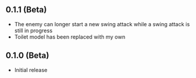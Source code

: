 ## 0.1.1 (Beta)

- The enemy can longer start a new swing attack while a swing attack is still in progress
- Toilet model has been replaced with my own

## 0.1.0 (Beta)

- Initial release